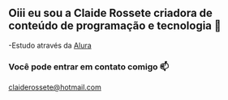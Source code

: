 ## Oiii eu sou a Claide Rossete criadora de conteúdo de programação e tecnologia 💙
-Estudo através da [Alura](https://www.alura.com.br/)
### Você pode entrar em contato comigo 📫

claiderossete@hotmail.com









                                                         
  
                                             
